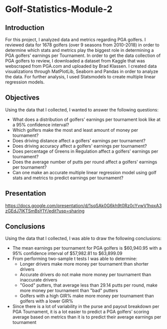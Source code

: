 # Golf-Statistics-Module-2

## Introduction

For this project, I analyzed data and metrics regarding PGA golfers. I reviewed data for 1678 golfers (over 9 seasons from 2010-2018) in order to determine which stats and metrics play the biggest role in determining a PGA golfers' earnings per Tournament. In order to get the data collection of PGA golfers to review, I downloaded a dataset from Kaggle that was webscraped from PGA.com and uploaded by Brad Klassen. I created data visualizations through MatPlotLib, Seaborn and Pandas in order to analyze the data. For further analysis, I used Statsmodels to create multiple linear regression models. 

## Objectives

Using the data that I collected, I wanted to answer the following questions:
* What does a distribution of golfers' earnings per tournament look like at a 95% confidence interval?
* Which golfers make the most and least amount of money per tournament?
* Does driving distance affect a golfers' earnings per tournament?
* Does driving accuracy affect a golfers' earnings per tournament?
* Does percentage of Greens in Regulation affect a golfers' earnings per tournament?
* Does the average number of putts per round affect a golfers' earnings per tournament?
* Can one make an accurate multiple linear regression model using golf stats and metrics to predict earnings per tournament?

## Presentation

https://docs.google.com/presentation/d/1sqSAk0G6kh9t0Rz0cYvwV1hqxA3zGEdJ7IKTSmBsY1Y/edit?usp=sharing 

## Conclusions

Using the data that I collected, I was able to draw the following conclusions:
* The mean earnings per tournament for PGA golfers is $60,940.95 with a 95% confidence interval of $57,982.81 to $63,899.09
* From performing two-sample t tests I was able to determine:
  * Longer drivers make more money per tournament than shorter drivers
  * Accurate drivers do not make more money per tournament than inaccurate drivers
  * "Good" putters, that average less than 29.14 putts per round, make more money per tournament than "bad" putters
  * Golfers with a high GIR% make more money per tournament than golfers with a lower GIR%
* Since there is a lot of variability in the purse and payout breakdown per PGA Tournament, it is a lot easier to predict a PGA golfers’ scoring average based on metrics than it is to predict their average earnings per tournament



